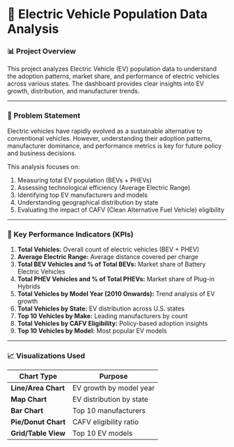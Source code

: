 # 🚗 Electric Vehicle Population Data Analysis

### 📊 Project Overview
This project analyzes Electric Vehicle (EV) population data to understand the adoption patterns, market share, and performance of electric vehicles across various states. The dashboard provides clear insights into EV growth, distribution, and manufacturer trends.

---

### 🧩 Problem Statement
Electric vehicles have rapidly evolved as a sustainable alternative to conventional vehicles. However, understanding their adoption patterns, manufacturer dominance, and performance metrics is key for future policy and business decisions.

This analysis focuses on:
1. Measuring total EV population (BEVs + PHEVs)
2. Assessing technological efficiency (Average Electric Range)
3. Identifying top EV manufacturers and models
4. Understanding geographical distribution by state
5. Evaluating the impact of CAFV (Clean Alternative Fuel Vehicle) eligibility

---

### 🧠 Key Performance Indicators (KPIs)
1. **Total Vehicles:** Overall count of electric vehicles (BEV + PHEV)  
2. **Average Electric Range:** Average distance covered per charge  
3. **Total BEV Vehicles and % of Total BEVs:** Market share of Battery Electric Vehicles  
4. **Total PHEV Vehicles and % of Total PHEVs:** Market share of Plug-in Hybrids  
5. **Total Vehicles by Model Year (2010 Onwards):** Trend analysis of EV growth  
6. **Total Vehicles by State:** EV distribution across U.S. states  
7. **Top 10 Vehicles by Make:** Leading manufacturers by count  
8. **Total Vehicles by CAFV Eligibility:** Policy-based adoption insights  
9. **Top 10 Vehicles by Model:** Most popular EV models  

---

### 📈 Visualizations Used
| Chart Type | Purpose |
|-------------|----------|
| **Line/Area Chart** | EV growth by model year |
| **Map Chart** | EV distribution by state |
| **Bar Chart** | Top 10 manufacturers |
| **Pie/Donut Chart** | CAFV eligibility ratio |
| **Grid/Table View** | Top 10 EV models |
